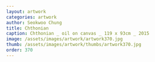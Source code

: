```yaml
---
layout: artwork
categories: artwork
author: Seokwoo Chung
title: Chthonian
caption: Chthonian _ oil on canvas _ 119 x 93cm _ 2015
image: /assets/images/artwork/artwork370.jpg
thumb: /assets/images/artwork/thumbs/artwork370.jpg
order: 370
---
```


